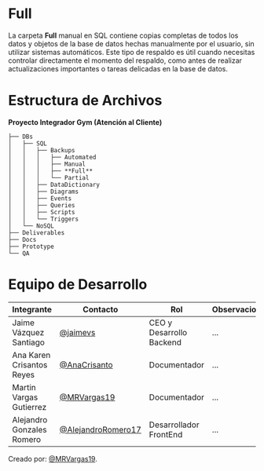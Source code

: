  
# Full

La carpeta **Full** manual en SQL contiene copias completas de todos los datos y objetos de la base de datos hechas manualmente por el usuario, sin utilizar sistemas automáticos. Este tipo de respaldo es útil cuando necesitas controlar directamente el momento del respaldo, como antes de realizar actualizaciones importantes o tareas delicadas en la base de datos.

# Estructura de Archivos
**Proyecto Integrador Gym (Atención al Cliente)**

```plaintext
├── DBs
│   ├── SQL
│   │   ├── Backups
│   │   │   ├── Automated
│   │   │   ├── Manual
│   │   │   ├── **Full**
│   │   │   └── Partial
│   │   ├── DataDictionary
│   │   ├── Diagrams
│   │   ├── Events
│   │   ├── Queries
│   │   ├── Scripts
│   │   └── Triggers
│   └── NoSQL
├── Deliverables
├── Docs
├── Prototype
└── QA
```


# Equipo de Desarrollo

|Integrante|Contacto|Rol|Observaciones|
|----------|--------|---|-------------|
|Jaime Vázquez Santiago|[@jaimevs](https://github.com/jaimevs)|CEO y Desarrollo Backend|...|
|Ana Karen Crisantos Reyes|[@AnaCrisanto](https://github.com/AnaCrisanto)|Documentador|...|
|Martin Vargas Gutierrez|[@MRVargas19](https://github.com/MRVargas19)|Documentador|...|
|Alejandro Gonzales Romero|[@AlejandroRomero17](https://github.com/AlejandroRomero17)|Desarrollador FrontEnd|...|

Creado por: [@MRVargas19](https://github.com/MRVargas19).











 
